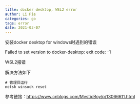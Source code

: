 ```yaml
---
title: docker desktop, WSL2 error
author: Li Pie
categories: go
tags: error
date: 2021-03-07
---
```


安装docker desktop for windows时遇到的错误

Failed to set version to docker-desktop: exit code: -1

WSL2报错

解决方法如下

```
# 管理员运行
netsh winsock reset
```

参考链接：https://www.cnblogs.com/MysticBoy/p/13066611.html
